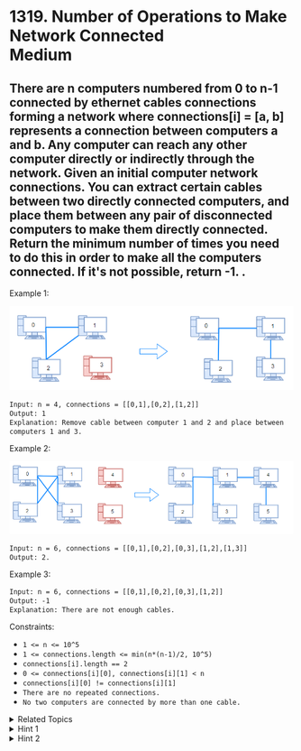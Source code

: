 # 1319. Number of Operations to Make Network Connected<br> Medium

## There are n computers numbered from 0 to n-1 connected by ethernet cables connections forming a network where connections[i] = [a, b] represents a connection between computers a and b. Any computer can reach any other computer directly or indirectly through the network. Given an initial computer network connections. You can extract certain cables between two directly connected computers, and place them between any pair of disconnected computers to make them directly connected. Return the minimum number of times you need to do this in order to make all the computers connected. If it's not possible, return -1. .

Example 1:

<img src="assets/1.png">

```
Input: n = 4, connections = [[0,1],[0,2],[1,2]]
Output: 1
Explanation: Remove cable between computer 1 and 2 and place between computers 1 and 3.
```

Example 2:

<img src="assets/2.png">

```
Input: n = 6, connections = [[0,1],[0,2],[0,3],[1,2],[1,3]]
Output: 2.
```

Example 3:

```
Input: n = 6, connections = [[0,1],[0,2],[0,3],[1,2]]
Output: -1
Explanation: There are not enough cables.
```

Constraints:

- `1 <= n <= 10^5`
- `1 <= connections.length <= min(n*(n-1)/2, 10^5)`
- `connections[i].length == 2`
- `0 <= connections[i][0], connections[i][1] < n`
- `connections[i][0] != connections[i][1]`
- `There are no repeated connections.`
- `No two computers are connected by more than one cable.`

<details>

<summary> Related Topics </summary>

-   `Depth-first Search`
-   `Union Find`

</details>

<details>

<summary> Hint 1 </summary>
As long as there are at least (n - 1) connections, there is definitely a way to connect all computers.!

</details>
<details>

<summary> Hint 2 </summary>
Use DFS to determine the number of isolated computer clusters.

</details>
